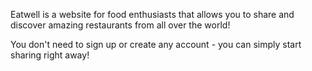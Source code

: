 Eatwell is a website for food enthusiasts that allows you to share and discover amazing restaurants from all over the world!

You don't need to sign up or create any account - you can simply start sharing right away!
